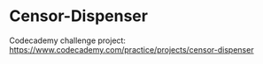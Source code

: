 # Censor-Dispenser
Codecademy challenge project:
https://www.codecademy.com/practice/projects/censor-dispenser
